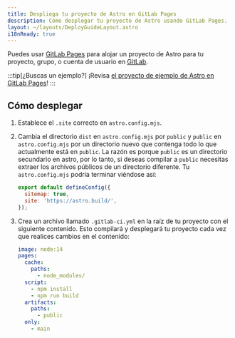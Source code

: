 ```yaml
---
title: Despliega tu proyecto de Astro en GitLab Pages
description: Cómo desplegar tu proyecto de Astro usando GitLab Pages.
layout: ~/layouts/DeployGuideLayout.astro
i18nReady: true
---
```


Puedes usar [GitLab Pages](https://pages.gitlab.io/) para alojar un proyecto de Astro para tu proyecto, grupo, o cuenta de usuario en [GitLab](https://about.gitlab.com/).

:::tip[¿Buscas un ejemplo?]
¡Revisa [el proyecto de ejemplo de Astro en GitLab Pages](https://gitlab.com/pages/astro)!
:::

## Cómo desplegar

1. Establece el `.site` correcto en `astro.config.mjs`.
2. Cambia el directorio `dist` en `astro.config.mjs` por `public` y `public` en `astro.config.mjs` por un directorio nuevo que contenga todo lo que actualmente está en `public`. La razón es porque `public` es un directorio secundario en astro, por lo tanto, si deseas compilar a `public` necesitas extraer los archivos públicos de un directorio diferente. Tu `astro.config.mjs` podría terminar viéndose así:

   ```js
   export default defineConfig({
     sitemap: true,
     site: 'https://astro.build/',
   });
   ```

3. Crea un archivo llamado `.gitlab-ci.yml` en la raíz de tu proyecto con el siguiente contenido. Esto compilará y desplegará tu proyecto cada vez que realices cambios en el contenido:

   ```yaml
   image: node:14
   pages:
     cache:
       paths:
         - node_modules/
     script:
       - npm install
       - npm run build
     artifacts:
       paths:
         - public
     only:
       - main
   ```
